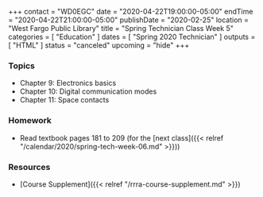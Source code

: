 +++
contact = "WD0EGC"
date = "2020-04-22T19:00:00-05:00"
endTime = "2020-04-22T21:00:00-05:00"
publishDate = "2020-02-25"
location = "West Fargo Public Library"
title = "Spring Technician Class Week 5"
categories = [ "Education" ]
dates = [ "Spring 2020 Technician" ]
outputs = [ "HTML" ]
status = "canceled"
upcoming = "hide"
+++
### Topics

* Chapter 9: Electronics basics
* Chapter 10: Digital communication modes
* Chapter 11: Space contacts

### Homework

* Read textbook pages 181 to 209 (for the [next class]({{< relref "/calendar/2020/spring-tech-week-06.md" >}}))

### Resources

* [Course Supplement]({{< relref "/rrra-course-supplement.md" >}})
<!--* [Syllabus](/s/2xabO1oD5mbpVRh)-->
